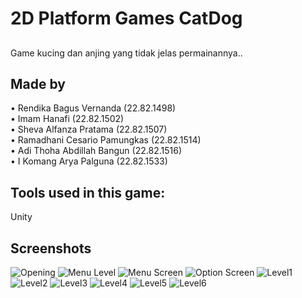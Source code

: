 # 2D Platform Games CatDog
##
Game kucing dan anjing yang tidak jelas permainannya..
## Made by
•	Rendika Bagus Vernanda 		  (22.82.1498)\
•	Imam Hanafi			        	  (22.82.1502)\
•	Sheva Alfanza Pratama 		  (22.82.1507)\
•	Ramadhani Cesario Pamungkas (22.82.1514)\
•	Adi Thoha Abdillah Bangun 	(22.82.1516)\
•	I Komang Arya Palguna 		  (22.82.1533)

## Tools used in this game:
Unity

## Screenshots
![Opening](https://github.com/dhitoo/2D-PlatformGames-CatDog/assets/140301403/d1a6d023-1433-4d3e-9fd1-56beefb73d53)
![Menu Level](https://github.com/dhitoo/2D-PlatformGames-CatDog/assets/140301403/9e0bd0b2-b6b8-4230-b6f3-7adeff9d2679)
![Menu Screen](https://github.com/dhitoo/2D-PlatformGames-CatDog/assets/140301403/2ec96820-c35e-4c8c-aa86-86d3bbba142c)
![Option Screen](https://github.com/dhitoo/2D-PlatformGames-CatDog/assets/140301403/e19ff2c3-3999-46a2-ba0f-1c5233c7eef6)
![Level1](https://github.com/dhitoo/2D-PlatformGames-CatDog/assets/140301403/7f855071-05f1-42b4-a0d1-ef91dca16e31)
![Level2](https://github.com/dhitoo/2D-PlatformGames-CatDog/assets/140301403/c9ca6bed-314b-4c72-9254-917008bfee9a)
![Level3](https://github.com/dhitoo/2D-PlatformGames-CatDog/assets/140301403/05ea5166-7851-4c80-947f-c529a47a8acc)
![Level4](https://github.com/dhitoo/2D-PlatformGames-CatDog/assets/140301403/f4006569-3740-4c55-81be-400f405e5b20)
![Level5](https://github.com/dhitoo/2D-PlatformGames-CatDog/assets/140301403/e7cf6aeb-e164-4e29-a4ed-ca87f5795dc9)
![Level6](https://github.com/dhitoo/2D-PlatformGames-CatDog/assets/140301403/d0b9e661-2961-49c6-8f93-f91ed3447f21)
